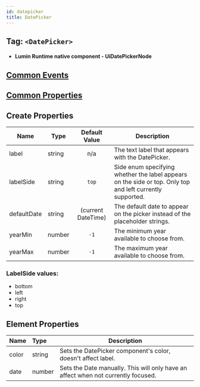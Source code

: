 ```yaml
---
id: datepicker
title: DatePicker
---
```


## Tag: `<DatePicker>`

- #### Lumin Runtime native component - UiDatePickerNode

## [Common Events](../Events.md)

## [Common Properties](../Properties.md)

## Create Properties

| Name        | Type   |   Default Value    | Description                                                                                               |
| ----------- | ------ | :----------------: | --------------------------------------------------------------------------------------------------------- |
| label       | string |        n/a         | The text label that appears with the DatePicker.                                                          |
| labelSide   | string |       `top`        | Side enum specifying whether the label appears on the side or top. Only top and left currently supported. |
| defaultDate | string | (current DateTime) | The default date to appear on the picker instead of the placeholder strings.                              |
| yearMin     | number |        `-1`        | The minimum year available to choose from.                                                                |
| yearMax     | number |        `-1`        | The maximum year available to choose from.                                                                |

### LabelSide values:

- bottom
- left
- right
- top

## Element Properties

| Name  | Type   | Description                                                                       |
| :---- | :----- | --------------------------------------------------------------------------------- |
| color | string | Sets the DatePicker component's color, doesn't affect label.                      |
| date  | number | Sets the Date manually. This will only have an affect when not currently focused. |
